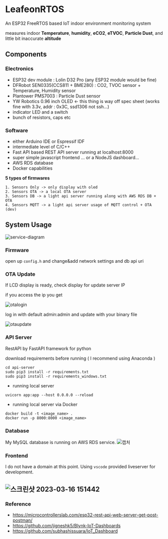 # **LeafeonRTOS**

An ESP32 FreeRTOS based IoT indoor environment monitoring system

measures indoor **Temperature**, **humidity**, **eCO2**, **eTVOC**, **Particle Dust**, and little bit inaccurate **altitude**

## **Components**

### **Electronics**

- ESP32 dev module : Lolin D32 Pro (any ESP32 module would be fine)
- DFRobot SEN0335(CCS811 + BME280) : CO2, TVOC sensor + Temperature, Humidity sensor
- Plantower PMS7003 : Particle Dust sensor
- YW Robotics 0.96 inch OLED <- this thing is way off spec sheet (works fine with 3.3v, addr : 0x3C, ssd1306 not ssh...)
- indicator LED and a switch
- bunch of resistors, caps etc

### **Software**

- either Arduino IDE or Espressif IDF
- intermediate level of C/C++
- Fast API based REST API server running at localhost:8000
- super simple javascript frontend ... or a NodeJS dashboard...
- AWS RDS database
- Docker capabilities

**5 types of firmwares**
```
1. Sensors Only -> only display with oled
2. Sensors OTA -> a local OTA server
3. Sensors DB -> a light api server running along with AWS RDS DB + OTA
4. Sensors MQTT -> a light api server usage of MQTT control + OTA (dev)
```

## **System Usage**

![service-diagram](https://user-images.githubusercontent.com/68832065/219280953-859f745e-9cce-441e-b211-0c6bc0a822d6.png)

### **Firmware**
open up `config.h` and change&add network settings and db api uri

### **OTA Update**
If LCD display is ready, check display for update server IP

if you access the ip you get

![otalogin](https://user-images.githubusercontent.com/68832065/224346160-5647183e-5392-47a3-8dd2-db6064e5d675.PNG)

log in with default admin:admin and update with your binary file

![otaupdate](https://user-images.githubusercontent.com/68832065/224346167-eeb9d4da-8304-4b5e-9428-5214e132aeed.PNG)

### **API Server**
RestAPI by FastAPI framework for python

download requirements before running ( I recommend using Anaconda )

```shell
cd api-server
sudo pip3 install -r requirements.txt
sudo pip3 install -r requirements_windows.txt
```

- running local server

```shell
uvicorn app:app --host 0.0.0.0 --reload
```

- running local server via Docker

```shell
docker build -t <image_name> .
docker run -p 8000:8000 <image_name>
```

### **Database**

My MySQL database is running on AWS RDS service.
![캡처](https://user-images.githubusercontent.com/68832065/224329307-613c248f-3214-41a7-a1c0-c7b162cc01ff.PNG)

### **Frontend**

I do not have a domain at this point. Using `vscode` provided liveserver for development.

![스크린샷 2023-03-16 151442](https://user-images.githubusercontent.com/68832065/225531357-a070f630-52d6-47f5-babf-25e75f816233.png)
---

### Reference

- https://microcontrollerslab.com/esp32-rest-api-web-server-get-post-postman/
- https://github.com/jigneshk5/Blynk-IoT-Dashboards
- https://github.com/subhashissuara/IoT_Dashboard 
